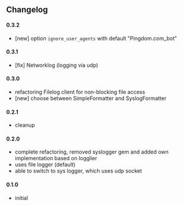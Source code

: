 ## Changelog

#### 0.3.2
- [new] option `ignore_user_agents` with default "Pingdom.com_bot"

#### 0.3.1
- [fix] Networklog (logging via udp)

#### 0.3.0
- refactoring Filelog client for non-blocking file access
- [new] choose between SimpleFormatter and SyslogFormatter

#### 0.2.1
- cleanup

#### 0.2.0
- complete refactoring, removed syslogger gem and added own implementation based
  on logglier
- uses file logger (default)
- able to switch to sys logger, which uses udp socket

#### 0.1.0
- initial
